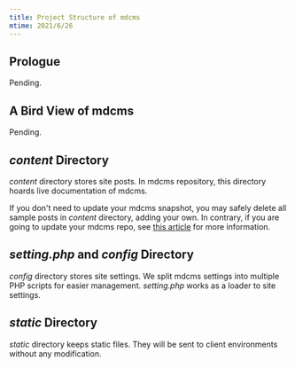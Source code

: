 ```yaml
---
title: Project Structure of mdcms
mtime: 2021/6/26
---
```


## Prologue

Pending.

## A Bird View of mdcms

Pending.

## *content* Directory

*content* directory stores site posts. In mdcms repository, this directory hoards live documentation of mdcms.

If you don't need to update your mdcms snapshot, you may safely delete all sample posts in *content* directory, adding your own. In contrary, if you are going to update your mdcms repo, see [this article](/howto/how-to-upgrade-mdcms/) for more information.

## *setting.php* and *config* Directory

*config* directory stores site settings. We split mdcms settings into multiple PHP scripts for easier management. *setting.php* works as a loader to site settings.

## *static* Directory

*static* directory keeps static files. They will be sent to client environments without any modification.

